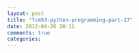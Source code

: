 ```yaml
---
layout: post
title: "fcm53-python-programming-part-27"
date: 2012-04-26 20:11
comments: true
categories: 
---
```

